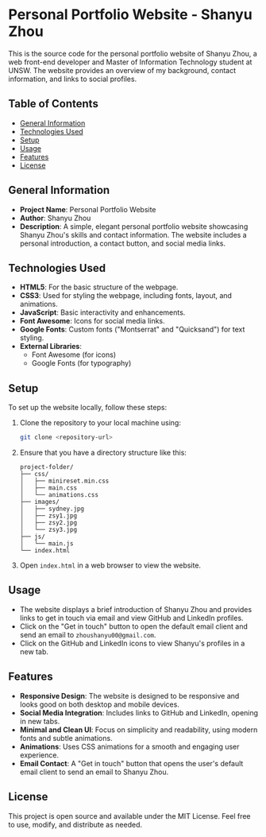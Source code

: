 # Personal Portfolio Website - Shanyu Zhou

This is the source code for the personal portfolio website of Shanyu Zhou, a web front-end developer and Master of Information Technology student at UNSW. The website provides an overview of my background, contact information, and links to social profiles.

## Table of Contents

- [General Information](#general-information)
- [Technologies Used](#technologies-used)
- [Setup](#setup)
- [Usage](#usage)
- [Features](#features)
- [License](#license)

## General Information

- **Project Name**: Personal Portfolio Website
- **Author**: Shanyu Zhou
- **Description**: A simple, elegant personal portfolio website showcasing Shanyu Zhou's skills and contact information. The website includes a personal introduction, a contact button, and social media links.

## Technologies Used

- **HTML5**: For the basic structure of the webpage.
- **CSS3**: Used for styling the webpage, including fonts, layout, and animations.
- **JavaScript**: Basic interactivity and enhancements.
- **Font Awesome**: Icons for social media links.
- **Google Fonts**: Custom fonts ("Montserrat" and "Quicksand") for text styling.
- **External Libraries**:
  - Font Awesome (for icons)
  - Google Fonts (for typography)

## Setup

To set up the website locally, follow these steps:

1. Clone the repository to your local machine using:
    ```bash
    git clone <repository-url>
    ```
2. Ensure that you have a directory structure like this:
    ```
    project-folder/
    ├── css/
    │   ├── minireset.min.css
    │   ├── main.css
    │   └── animations.css
    ├── images/
    │   ├── sydney.jpg
    │   ├── zsy1.jpg
    │   ├── zsy2.jpg
    │   └── zsy3.jpg
    ├── js/
    │   └── main.js
    └── index.html
    ```

3. Open `index.html` in a web browser to view the website.

## Usage

- The website displays a brief introduction of Shanyu Zhou and provides links to get in touch via email and view GitHub and LinkedIn profiles.
- Click on the "Get in touch" button to open the default email client and send an email to `zhoushanyu00@gmail.com`.
- Click on the GitHub and LinkedIn icons to view Shanyu's profiles in a new tab.

## Features

- **Responsive Design**: The website is designed to be responsive and looks good on both desktop and mobile devices.
- **Social Media Integration**: Includes links to GitHub and LinkedIn, opening in new tabs.
- **Minimal and Clean UI**: Focus on simplicity and readability, using modern fonts and subtle animations.
- **Animations**: Uses CSS animations for a smooth and engaging user experience.
- **Email Contact**: A "Get in touch" button that opens the user's default email client to send an email to Shanyu Zhou.

## License

This project is open source and available under the MIT License. Feel free to use, modify, and distribute as needed.

